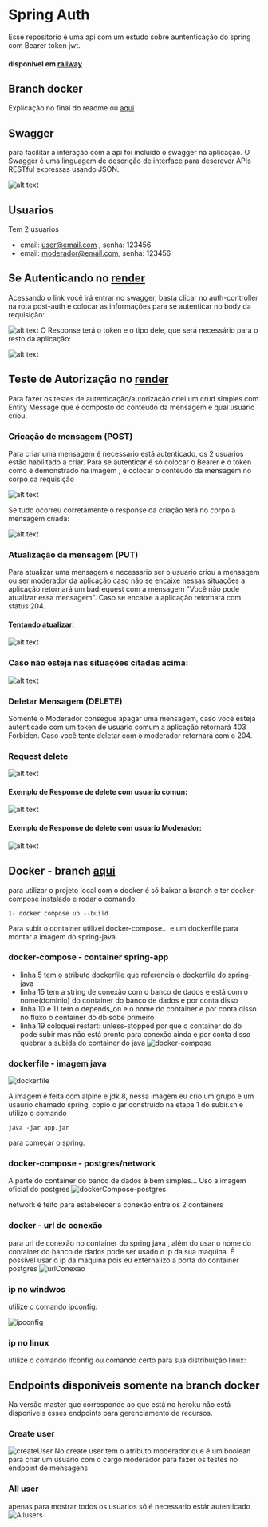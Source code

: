  # Spring Auth
  Esse repositorio é  uma api com um  estudo sobre auntenticação do spring com Bearer token jwt.  
 #### disponivel em [railway](https://springauth-production.up.railway.app/swagger-ui.html)
 
 ## Branch docker 
 Explicação no final do readme ou [aqui](https://github.com/LucasFreitasRocha/springauth/tree/docker)


## Swagger


para facilitar a interação com a api foi incluido o swagger na aplicação. O Swagger é uma linguagem de descrição de interface para descrever APIs RESTful expressas usando JSON. 


![alt text](https://github.com/LucasFreitasRocha/springauth/blob/master/images/Swagger.png)
 
## Usuarios
 Tem 2 usuarios
 - email: user@email.com , senha: 123456
 - email: moderador@email.com, senha: 123456
 
 ## Se Autenticando no [render](https://springauth.onrender.com/swagger-ui/index.html)
 Acessando o link você irá entrar no swagger, basta clicar no auth-controller na rota post-auth e colocar as informações para se autenticar no body da requisição:
 
 
 ![alt text](https://github.com/LucasFreitasRocha/springauth/blob/master/images/RequestAuth.png)
 O Response terá o token e o tipo dele, que será necessário para o resto da aplicação: 
 
 
 ![alt text](https://github.com/LucasFreitasRocha/springauth/blob/master/images/ResponseAuth.png)

## Teste de Autorização no [render](https://springauth.onrender.com/swagger-ui/index.html)


Para fazer os testes de autenticação/autorização criei um crud simples com Entity Message que é composto do conteudo da mensagem e qual usuario criou.

### Cricação de mensagem (POST)
 Para criar uma mensagem é necessario está autenticado, os 2 usuarios estão habilitado a criar. Para se autenticar é só colocar o Bearer e o token como é demonstrado na imagem , e colocar o conteudo da mensagem no corpo da requisição
 
 ![alt text](https://github.com/LucasFreitasRocha/springauth/blob/master/images/RequestMessage.png)


 Se tudo ocorreu corretamente o response da criação terá no corpo a mensagem criada:
 
 
 ![alt text](https://github.com/LucasFreitasRocha/springauth/blob/master/images/ResponseMessage.png)
 
 ### Atualização da mensagem (PUT)
  Para atualizar uma mensagem é necessario ser o usuario criou a mensagem ou ser moderador da aplicação caso não se encaixe nessas situações a aplicação retornará um badrequest com a mensagem "Você não pode atualizar essa mensagem". Caso se encaixe a aplicação retornará com status 204.
  
  
  #### Tentando atualizar: 
  ![alt text](https://github.com/LucasFreitasRocha/springauth/blob/master/images/UpdateMessageRequest.png)
  
  
  ### Caso não esteja nas situações citadas acima: 
  ![alt text](https://github.com/LucasFreitasRocha/springauth/blob/master/images/UpdateMessageBadResponse.png)
 
### Deletar Mensagem (DELETE)
 Somente o Moderador consegue apagar uma mensagem, caso você esteja autenticado com um token de usuario comum a aplicação retornará 403 Forbiden. Caso você tente deletar com o moderador retornará com o 204.
 
 ### Request delete
 
 ![alt text](https://github.com/LucasFreitasRocha/springauth/blob/master/images/DeleteMessageRequest.png)
 
 #### Exemplo de Response  de delete com usuario comun:
 
  ![alt text](https://github.com/LucasFreitasRocha/springauth/blob/master/images/DeleteMessageResponseForbiden.png)
  
 #### Exemplo de Response de delete com usuario Moderador:
 
 ![alt text](https://github.com/LucasFreitasRocha/springauth/blob/master/images/DeleteMessageResponseOk.png)


## Docker - branch [aqui](https://github.com/LucasFreitasRocha/springauth/tree/docker)

para utilizar o projeto local com o docker é só baixar a branch e ter docker-compose instalado e rodar o  comando:

    1- docker compose up --build

Para subir o container utilizei docker-compose... e um dockerfile para montar a imagem do spring-java.


### docker-compose - container spring-app
*  linha 5 tem o atributo dockerfile que referencia o dockerfile do spring-java
*  linha 15 tem a string de conexão com o banco de dados e está com o nome(dominio) do container do banco de dados e por conta disso
*  linha 10 e 11 tem o depends_on e o nome do container e por conta disso no fluxo o container do db sobe primeiro
*  linha 19 coloquei restart: unless-stopped por que o container do db pode subir mas não está pronto para conexão ainda e por conta disso quebrar a subida do container do java
![docker-compose](https://github.com/LucasFreitasRocha/springauth/blob/master/images/dockerCompose.png)

### dockerfile - imagem java
![dockerfile](https://github.com/LucasFreitasRocha/springauth/blob/master/images/dockerfile.png)

A imagem é feita com alpine e jdk 8, nessa imagem eu crio um grupo e um usaurio chamado spring, copio o jar construido na etapa 1 do subir.sh e utilizo o comando 

    java -jar app.jar 

para começar o spring.

### docker-compose - postgres/network

A parte do container do banco de dados é bem simples... Uso a imagem oficial do postgres
![dockerCompose-postgres](https://github.com/LucasFreitasRocha/springauth/blob/master/images/dockerCompose2.png)

network é feito para estabelecer a conexão entre os 2 containers

### docker - url de conexão
para url de conexão no container do spring java , além do usar o nome do container do banco de dados pode ser usado o ip da sua maquina. É possivel usar o ip da maquina pois eu externalizo a porta do container postgres
![urlConexao](https://github.com/LucasFreitasRocha/springauth/blob/master/images/urlConexaoBdIp.png)

### ip no windwos
utilize o comando ipconfig:

![ipconfig](https://github.com/LucasFreitasRocha/springauth/blob/master/images/ipconfig.png)
### ip no  linux
utilize o comando ifconfig ou comando certo para sua distribuição linux:

## Endpoints disponiveis somente na branch docker
 
 Na versão master que corresponde ao que está no heroku não está disponiveis esses endpoints para gerenciamento de recursos.
### Create user
 ![createUser](https://github.com/LucasFreitasRocha/springauth/blob/master/images/createUser.png)
 No create user tem o atributo moderador que é um boolean para criar um usuario com o cargo moderador para fazer os testes no endpoint de mensagens
 
 ### All user 
 apenas para mostrar todos os usuarios só é necessario estár autenticado
 ![Allusers](https://github.com/LucasFreitasRocha/springauth/blob/master/images/allUsers.png)
